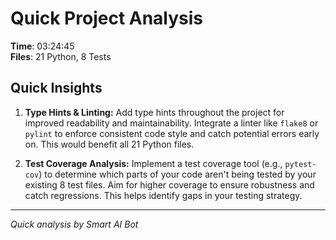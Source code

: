 # Quick Project Analysis

**Time**: 03:24:45  
**Files**: 21 Python, 8 Tests

## Quick Insights

1.  **Type Hints & Linting:**  Add type hints throughout the project for improved readability and maintainability.  Integrate a linter like `flake8` or `pylint` to enforce consistent code style and catch potential errors early on. This would benefit all 21 Python files.

2.  **Test Coverage Analysis:**  Implement a test coverage tool (e.g., `pytest-cov`) to determine which parts of your code aren't being tested by your existing 8 test files.  Aim for higher coverage to ensure robustness and catch regressions.  This helps identify gaps in your testing strategy.


---
*Quick analysis by Smart AI Bot*
